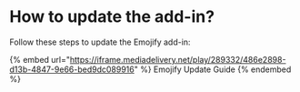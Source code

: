 # How to update the add-in?

Follow these steps to update the Emojify add-in:

{% embed url="https://iframe.mediadelivery.net/play/289332/486e2898-d13b-4847-9e66-bed9dc089916" %}
Emojify Update Guide
{% endembed %}

